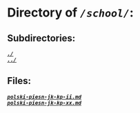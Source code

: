 # Directory of *`/school/`*:
## Subdirectories:
[***`./`***](./)\
[***`../`***](../)
## Files:
[***`polski-piesn-jk-kp-ii.md`***](polski-piesn-jk-kp-ii.md)\
[***`polski-piesn-jk-kp-xx.md`***](polski-piesn-jk-kp-xx.md)

